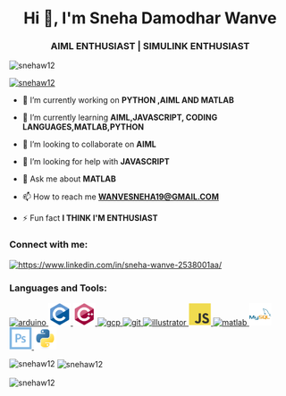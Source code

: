 <h1 align="center">Hi 👋, I'm Sneha Damodhar Wanve</h1>
<h3 align="center"> AIML ENTHUSIAST | SIMULINK ENTHUSIAST</h3>

<p align="left"> <img src="https://komarev.com/ghpvc/?username=snehaw12&label=Profile%20views&color=0e75b6&style=flat" alt="snehaw12" /> </p>

<p align="left"> <a href="https://github.com/ryo-ma/github-profile-trophy"><img src="https://github-profile-trophy.vercel.app/?username=snehaw12" alt="snehaw12" /></a> </p>

- 🔭 I’m currently working on **PYTHON ,AIML AND MATLAB**

- 🌱 I’m currently learning **AIML,JAVASCRIPT, CODING LANGUAGES,MATLAB,PYTHON**

- 👯 I’m looking to collaborate on **AIML**

- 🤝 I’m looking for help with **JAVASCRIPT**

- 💬 Ask me about **MATLAB**

- 📫 How to reach me **WANVESNEHA19@GMAIL.COM**

- ⚡ Fun fact **I THINK I'M ENTHUSIAST**

<h3 align="left">Connect with me:</h3>
<p align="left">
<a href="https://linkedin.com/in/https://www.linkedin.com/in/sneha-wanve-2538001aa/" target="blank"><img align="center" src="https://raw.githubusercontent.com/rahuldkjain/github-profile-readme-generator/master/src/images/icons/Social/linked-in-alt.svg" alt="https://www.linkedin.com/in/sneha-wanve-2538001aa/" height="30" width="40" /></a>
</p>

<h3 align="left">Languages and Tools:</h3>
<p align="left"> <a href="https://www.arduino.cc/" target="_blank"> <img src="https://cdn.worldvectorlogo.com/logos/arduino-1.svg" alt="arduino" width="40" height="40"/> </a> <a href="https://www.cprogramming.com/" target="_blank"> <img src="https://raw.githubusercontent.com/devicons/devicon/master/icons/c/c-original.svg" alt="c" width="40" height="40"/> </a> <a href="https://www.w3schools.com/cpp/" target="_blank"> <img src="https://raw.githubusercontent.com/devicons/devicon/master/icons/cplusplus/cplusplus-original.svg" alt="cplusplus" width="40" height="40"/> </a> <a href="https://cloud.google.com" target="_blank"> <img src="https://www.vectorlogo.zone/logos/google_cloud/google_cloud-icon.svg" alt="gcp" width="40" height="40"/> </a> <a href="https://git-scm.com/" target="_blank"> <img src="https://www.vectorlogo.zone/logos/git-scm/git-scm-icon.svg" alt="git" width="40" height="40"/> </a> <a href="https://www.adobe.com/in/products/illustrator.html" target="_blank"> <img src="https://www.vectorlogo.zone/logos/adobe_illustrator/adobe_illustrator-icon.svg" alt="illustrator" width="40" height="40"/> </a> <a href="https://developer.mozilla.org/en-US/docs/Web/JavaScript" target="_blank"> <img src="https://raw.githubusercontent.com/devicons/devicon/master/icons/javascript/javascript-original.svg" alt="javascript" width="40" height="40"/> </a> <a href="https://www.mathworks.com/" target="_blank"> <img src="https://upload.wikimedia.org/wikipedia/commons/2/21/Matlab_Logo.png" alt="matlab" width="40" height="40"/> </a> <a href="https://www.mysql.com/" target="_blank"> <img src="https://raw.githubusercontent.com/devicons/devicon/master/icons/mysql/mysql-original-wordmark.svg" alt="mysql" width="40" height="40"/> </a> <a href="https://www.photoshop.com/en" target="_blank"> <img src="https://raw.githubusercontent.com/devicons/devicon/master/icons/photoshop/photoshop-line.svg" alt="photoshop" width="40" height="40"/> </a> <a href="https://www.python.org" target="_blank"> <img src="https://raw.githubusercontent.com/devicons/devicon/master/icons/python/python-original.svg" alt="python" width="40" height="40"/> </a> </p>

<p><img align="left" src="https://github-readme-stats.vercel.app/api/top-langs?username=snehaw12&show_icons=true&locale=en&layout=compact" alt="snehaw12" /></p>

<p>&nbsp;<img align="center" src="https://github-readme-stats.vercel.app/api?username=snehaw12&show_icons=true&locale=en" alt="snehaw12" /></p>

<p><img align="center" src="https://github-readme-streak-stats.herokuapp.com/?user=snehaw12&" alt="snehaw12" /></p>

